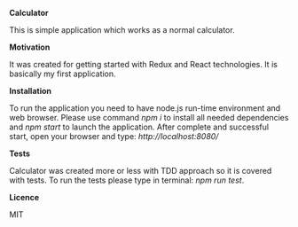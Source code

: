 **Calculator**

This is simple application which works as a normal calculator. 

**Motivation**

It was created for getting started with Redux and React technologies. It is basically my first application.

**Installation**

To run the application you need to have node.js run-time environment and web browser.
Please use command _npm i_ to install all needed dependencies and _npm start_ to launch the application. After complete and successful start, open your browser and type: _http://localhost:8080/_ 

**Tests**

Calculator was created more or less with TDD approach so it is covered with tests.
To run the tests please type in terminal: _npm run test_.

**Licence**

MIT